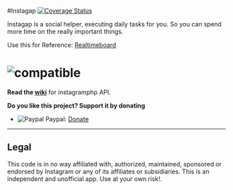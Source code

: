 #Instagap [![Coverage Status](https://coveralls.io/repos/github/boennemann/badges/badge.svg?branch=master)](https://coveralls.io/github/boennemann/badges?branch=master)

Instagap is a social helper, executing daily tasks for you.
So you can spend more time on the really important things.

Use this for Reference: [Realtimeboard](https://realtimeboard.com/app/board/o9J_k0ytgTs=/ "Whiteboard")

# ![compatible](https://img.shields.io/badge/PHP%207-Compatible-brightgreen.svg) 

**Read the [wiki](https://github.com/mgp25/Instagram-API/wiki)**  for instagramphp API.

**Do you like this project? Support it by donating**
- ![Paypal](https://raw.githubusercontent.com/reek/anti-adblock-killer/gh-pages/images/paypal.png) Paypal: [Donate](https://www.paypal.me/FynnMerlevede/5)
----------

## Legal

This code is in no way affiliated with, authorized, maintained, sponsored or endorsed by Instagram or any of its affiliates or subsidiaries. This is an independent and unofficial app. Use at your own risk!.
